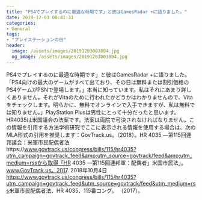 ```yaml
---
title: "PS4でプレイするのに最適な時期です」と彼はGamesRadar +に語りました。"
date: 2019-12-03 00:41:31
categories:
- General
tags:
- "プレイステーションの日"
header:
  image: /assets/images/20191203003804.jpg
  og_image: /assets/images/20191203003804.jpg
---
```


PS4でプレイするのに最適な時期です」と彼はGamesRadar +に語りました。「PS4向けの最大のゲームがすべて出ており、その日は無料または割引価格のPS4ゲームがPSNで登場します。」本当に知っています。私はそれにあまり詳しくありません。それがVitaのために行われたかどうかはわかりませんので、Vitaをチェックします。明らかに、無料でオンラインで入手できますが、私は無料では知りません。」PlayStation Plusは男性にとって十分だったと思います。HR4035は米国議会の法案です。法案は両院で可決されなければなりません。この情報を引用する方法学術研究でここに表示される情報を使用する場合は、次のMLA形式の引用を推奨します：GovTrack.us。（2018）。HR 4035 —第115回連邦議会：米軍市民配偶者法https://www.govtrack.us/congress/bills/115/hr4035?utm_campaign=govtrack_feed&amp;utm_source=govtrack/feed&amp;utm_medium=rssから取得「HR 4035 —第115回連邦軍：配偶者」米国市民法」。www.GovTrack.us。2017. 2018年10月4日<https://www.govtrack.us/congress/bills/115/hr4035?utm_campaign=govtrack_feed&utm_source=govtrack/feed&utm_medium=rss>米軍市民配偶者法、HR 4035、115番コング。 （2017）。 